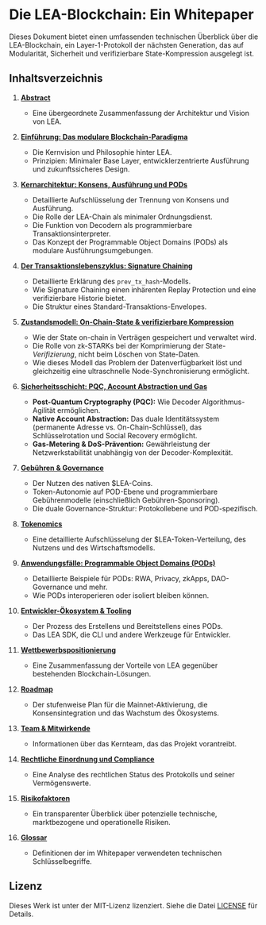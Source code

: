 # Die LEA-Blockchain: Ein Whitepaper

Dieses Dokument bietet einen umfassenden technischen Überblick über die LEA-Blockchain, ein Layer-1-Protokoll der nächsten Generation, das auf Modularität, Sicherheit und verifizierbare State-Kompression ausgelegt ist.

## Inhaltsverzeichnis

1.  [**Abstract**](./abstract.md)
    - Eine übergeordnete Zusammenfassung der Architektur und Vision von LEA.

2.  [**Einführung: Das modulare Blockchain-Paradigma**](./introduction.md)
    - Die Kernvision und Philosophie hinter LEA.
    - Prinzipien: Minimaler Base Layer, entwicklerzentrierte Ausführung und zukunftssicheres Design.

3.  [**Kernarchitektur: Konsens, Ausführung und PODs**](./architecture.md)
    - Detaillierte Aufschlüsselung der Trennung von Konsens und Ausführung.
    - Die Rolle der LEA-Chain als minimaler Ordnungsdienst.
    - Die Funktion von Decodern als programmierbare Transaktionsinterpreter.
    - Das Konzept der Programmable Object Domains (PODs) als modulare Ausführungsumgebungen.

4.  [**Der Transaktionslebenszyklus: Signature Chaining**](./transaction_lifecycle.md)
    - Detaillierte Erklärung des `prev_tx_hash`-Modells.
    - Wie Signature Chaining einen inhärenten Replay Protection und eine verifizierbare Historie bietet.
    - Die Struktur eines Standard-Transaktions-Envelopes.

5.  [**Zustandsmodell: On-Chain-State & verifizierbare Kompression**](./state_and_verification.md)
    - Wie der State on-chain in Verträgen gespeichert und verwaltet wird.
    - Die Rolle von zk-STARKs bei der Komprimierung der State-*Verifizierung*, nicht beim Löschen von State-Daten.
    - Wie dieses Modell das Problem der Datenverfügbarkeit löst und gleichzeitig eine ultraschnelle Node-Synchronisierung ermöglicht.

6.  [**Sicherheitsschicht: PQC, Account Abstraction und Gas**](./security_model.md)
    - **Post-Quantum Cryptography (PQC):** Wie Decoder Algorithmus-Agilität ermöglichen.
    - **Native Account Abstraction:** Das duale Identitätssystem (permanente Adresse vs. On-Chain-Schlüssel), das Schlüsselrotation und Social Recovery ermöglicht.
    - **Gas-Metering & DoS-Prävention:** Gewährleistung der Netzwerkstabilität unabhängig von der Decoder-Komplexität.

7.  [**Gebühren & Governance**](./fee_and_governance.md)
    - Der Nutzen des nativen $LEA-Coins.
    - Token-Autonomie auf POD-Ebene und programmierbare Gebührenmodelle (einschließlich Gebühren-Sponsoring).
    - Die duale Governance-Struktur: Protokollebene und POD-spezifisch.

8.  [**Tokenomics**](./tokenomics.md)
    - Eine detaillierte Aufschlüsselung der $LEA-Token-Verteilung, des Nutzens und des Wirtschaftsmodells.

9.  [**Anwendungsfälle: Programmable Object Domains (PODs)**](./programmable_object_domains.md)
    - Detaillierte Beispiele für PODs: RWA, Privacy, zkApps, DAO-Governance und mehr.
    - Wie PODs interoperieren oder isoliert bleiben können.

10. [**Entwickler-Ökosystem & Tooling**](./developer_ecosystem.md)
    - Der Prozess des Erstellens und Bereitstellens eines PODs.
    - Das LEA SDK, die CLI und andere Werkzeuge für Entwickler.

11. [**Wettbewerbspositionierung**](./competitive_positioning.md)
    - Eine Zusammenfassung der Vorteile von LEA gegenüber bestehenden Blockchain-Lösungen.

12. [**Roadmap**](./roadmap.md)
    - Der stufenweise Plan für die Mainnet-Aktivierung, die Konsensintegration und das Wachstum des Ökosystems.

13. [**Team & Mitwirkende**](./team.md)
    - Informationen über das Kernteam, das das Projekt vorantreibt.

14. [**Rechtliche Einordnung und Compliance**](./legal_classification_and_compliance.md)
    - Eine Analyse des rechtlichen Status des Protokolls und seiner Vermögenswerte.

15. [**Risikofaktoren**](./risk_factors.md)
    - Ein transparenter Überblick über potenzielle technische, marktbezogene und operationelle Risiken.

16. [**Glossar**](./glossary.md)
    - Definitionen der im Whitepaper verwendeten technischen Schlüsselbegriffe.

## Lizenz

Dieses Werk ist unter der MIT-Lizenz lizenziert. Siehe die Datei [LICENSE](./LICENSE) für Details.
